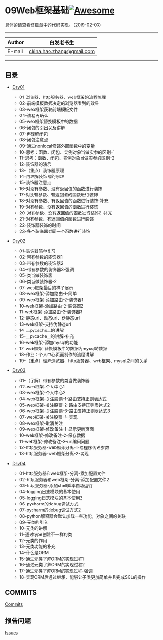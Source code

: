 # 09Web框架基础[![Awesome](https://cdn.rawgit.com/sindresorhus/awesome/d7305f38d29fed78fa85652e3a63e154dd8e8829/media/badge.svg)](https://github.com/sindresorhus/awesome)

具体的请查看该篇章中的代码实现。（2019-02-03）
****
	
|Author|白发老书生|
|---|---
|E-mail|china.hao.zhang@gmail.com

****


<h2 id="catalog">目录</h2>

* [Day01](#day01)
    * 01-浏览器、http服务器、web框架的流程梳理
    * 02-前端模板数据决定的浏览器看到的效果
    * 03-web框架获取前端模板文件
    * 04-流程再确认
    * 05-web框架替换模板中的数据
    * 06-闭包的引出以及讲解
    * 07-再理解闭包
    * 08-闭包注意点
    * 09-通过nonlocal修饰外部函数中的变量
    * 10-思考：函数、闭包、实例对象当做实参的区别-1
    * 11-思考：函数、闭包、实例对象当做实参的区别-2
    * 12-装饰器的演示
    * 13-（重点）装饰器原理
    * 14-再理解装饰器的原理
    * 15-装饰器注意点
    * 16-对没有参数、没有返回值的函数进行装饰
    * 17-对没有参数、有返回值的函数进行装饰
    * 18-对没有参数、有返回值的函数进行装饰-补充
    * 19-对有参数、没有返回值的函数进行装饰
    * 20-对有参数、没有返回值的函数进行装饰2-补充
    * 21-对有参数、有返回值的函数进行装饰
    * 22-装饰器装饰的时间
    * 23-多个装饰器对同一个函数进行装饰
   

* [Day02](#day02)
    * 01-装饰器简单复习
    * 02-带有参数的装饰器1
    * 03-带有参数的装饰器2
    * 04-带有参数的装饰器3-强调
    * 05-类当做装饰器
    * 06-类当做装饰器-2
    * 07-web框架最后的样子展示
    * 08-web框架-添加路由-1-简单
    * 09-web框架-添加路由-2-装饰器1
    * 10-web框架-添加路由-2-装饰器2
    * 11-web框架-添加路由-2-装饰器3
    * 12-静态url、动态url、伪静态url
    * 13-web框架-支持伪静态url
    * 14-__pycache__的讲解
    * 15-__pycache__的讲解-补充
    * 16-web框架-添加mysql的功能
    * 17-web框架-替换模板中的数据为mysql的数据
    * 18-作业：个人中心页面制作的流程讲解
    * 19-（重点）理解浏览器、http服务器、web框架、mysql之间的关系

* [Day03](#day03)
    * 01-（了解）带有参数的类当做装饰器
    * 02-web框架-个人中心1
    * 03-web框架-个人中心2
    * 04-web框架-关注股票-1-路由支持正则表达式
    * 05-web框架-关注股票-2-路由支持正则表达式2
    * 06-web框架-关注股票-3-路由支持正则表达式3
    * 07-web框架-关注股票-4-实现
    * 08-web框架-取消关注
    * 09-web框架-修改备注-1-显示更新页面
    * 10-web框架-修改备注-2-保存数据
    * 11-web框架-修改备注-3-url编码问题
    * 12-http服务器-web框架分离-1-给程序传递参数
    * 13-http服务器-web框架分离-2-实现
    
* [Day04](#day04)
    * 01-http服务器和web框架-分离-添加配置文件
    * 02-http服务器和web框架-分离-添加配置文件2
    * 03-http服务器-添加shell脚本自动运行
    * 04-logging日志模块的基本使用
    * 05-logging日志模块的基本使用2
    * 06-pycharm的debug调试方式
    * 07-pycharm的debug调试方式2
    * 08-python解释器会默认加载一些功能，对象之间的关联
    * 09-元类的引入
    * 10-元类的讲解
    * 11-通过type创建不一样的类
    * 12-元类的作用
    * 13-元类功能的补充
    * 14-什么是ORM
    * 15-通过元类了解ORM的实现过程1
    * 16-通过元类了解ORM的实现过程2
    * 17-通过元类了解ORM的实现过程-强调
    * 18-实现ORM后通过继承，能够让子类更加简单并且完成SQL的操作

## COMMITS

[Commits](https://github.com/HaoZhang95/PythonAndMachineLearning/commits/master)

## 报告问题

[Issues](https://github.com/HaoZhang95/PythonAndMachineLearning/issues)

